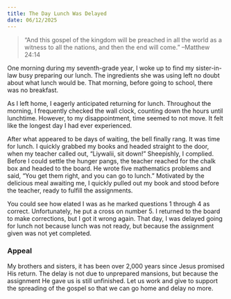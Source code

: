 ```yaml
---
title: The Day Lunch Was Delayed
date: 06/12/2025
---
```


> <p></p>
> “And this gospel of the kingdom will be preached in all the world as a witness to all the nations, and then the end will come.” –Matthew 24:14

One morning during my seventh-grade year, I woke up to find my sister-in-law busy preparing our lunch. The ingredients she was using left no doubt about what lunch would be. That morning, before going to school, there was no breakfast.

As I left home, I eagerly anticipated returning for lunch. Throughout the morning, I frequently checked the wall clock, counting down the hours until lunchtime. However, to my disappointment, time seemed to not move. It felt like the longest day I had ever experienced.

After what appeared to be days of waiting, the bell finally rang. It was time for lunch. I quickly grabbed my books and headed straight to the door, when my teacher called out, “Liywalii, sit down!” Sheepishly, I complied. Before I could settle the hunger pangs, the teacher reached for the chalk box and headed to the board. He wrote five mathematics problems and said, “You get them right, and you can go to lunch.” Motivated by the delicious meal awaiting me, I quickly pulled out my book and stood before the teacher, ready to fulfill the assignments.

You could see how elated I was as he marked questions 1 through 4 as correct. Unfortunately, he put a cross on number 5. I returned to the board to make corrections, but I got it wrong again. That day, I was delayed going for lunch not because lunch was not ready, but because the assignment given was not yet completed.

### Appeal

My brothers and sisters, it has been over 2,000 years since Jesus promised His return. The delay is not due to unprepared mansions, but because the assignment He gave us is still unfinished. Let us work and give to support the spreading of the gospel so that we can go home and delay no more.